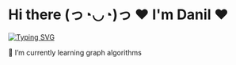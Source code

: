 # Hi there (っ◔◡◔)っ ♥ I'm Danil ♥
[![Typing SVG](https://readme-typing-svg.herokuapp.com?color=%2336BCF7&lines=I'm+studying+сomputer+science)](https://git.io/typing-svg)

🥰 I’m currently learning graph algorithms

<!--
**aminealist/aminealist** is a ✨ _special_ ✨ repository because its `README.md` (this file) appears on your GitHub profile.

Here are some ideas to get you started:

- 🔭 I’m currently working on ...
- 🌱 I’m currently learning ...
- 👯 I’m looking to collaborate on ...
- 🤔 I’m looking for help with ...
- 💬 Ask me about ...
- 📫 How to reach me: ...
- 😄 Pronouns: ...
- ⚡ Fun fact: ...
-->
